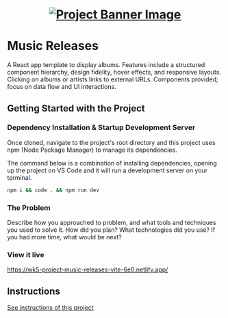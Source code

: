 <h1 align="center">
  <a href="">
    <img src="/src/assets/music-releases.svg" alt="Project Banner Image">
  </a>
</h1>

# Music Releases

A React app template to display albums. Features include a structured component hierarchy, design fidelity, hover effects, and responsive layouts. Clicking on albums or artists links to external URLs. Components provided; focus on data flow and UI interactions.

## Getting Started with the Project

### Dependency Installation & Startup Development Server

Once cloned, navigate to the project's root directory and this project uses npm (Node Package Manager) to manage its dependencies.

The command below is a combination of installing dependencies, opening up the project on VS Code and it will run a development server on your terminal.

```bash
npm i && code . && npm run dev
```

### The Problem

Describe how you approached to problem, and what tools and techniques you used to solve it. How did you plan? What technologies did you use? If you had more time, what would be next?

### View it live

https://wk5-project-music-releases-vite-6e0.netlify.app/

## Instructions

<a href="instructions.md">
   See instructions of this project
  </a>
